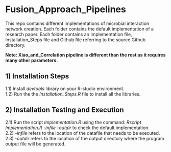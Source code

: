 # Fusion_Approach_Pipelines
 This repo contains different implementations of microbial interaction network creation.
Each folder contains the default implementation of a research paper. Each folder contains
an Implementation file, Installation_Steps file and Github file referring to the source Github directory.<br/>

**Note: Xiao_and_Correlation pipeline is different than the rest as it requires many other parameters.** <br/>

## 1) Installation Steps 
1.1) Install *devtools* library on your R-studio environment.\
1.2) Run the the *Installation_Steps.R* file to install all the libraries.<br/>

## 2) Installation Testing and Execution 
2.1) Run the script *Implementation.R* using the command: *Rscript Implementation.R -infile -outdir* to check the default implementation.\
2.2) *-infile* refers to the location of the datafile that needs to be executed.<br/>
2.3) *-outdir* refers to the location of the output directory where the program output file will be generated.<br/>

 
